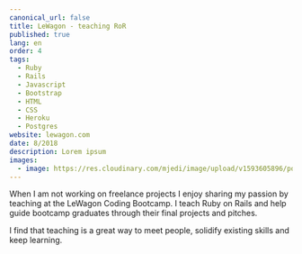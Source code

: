 ```yaml
---
canonical_url: false
title: LeWagon - teaching RoR
published: true
lang: en
order: 4
tags:
  - Ruby
  - Rails
  - Javascript
  - Bootstrap
  - HTML
  - CSS
  - Heroku
  - Postgres
website: lewagon.com
date: 8/2018
description: Lorem ipsum
images:
  - image: https://res.cloudinary.com/mjedi/image/upload/v1593605896/portfolio/lewagon.png
---
```


When I am not working on freelance projects I enjoy sharing my passion by teaching at the LeWagon Coding Bootcamp. I teach Ruby on Rails and help guide bootcamp graduates through their final projects and pitches.


I find that teaching is a great way to meet people, solidify existing skills and keep learning.


